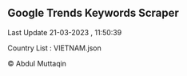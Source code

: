 

## Google Trends Keywords Scraper 
 
Last Update 21-03-2023 , 11:50:39

Country List :
VIETNAM.json



© Abdul Muttaqin 
